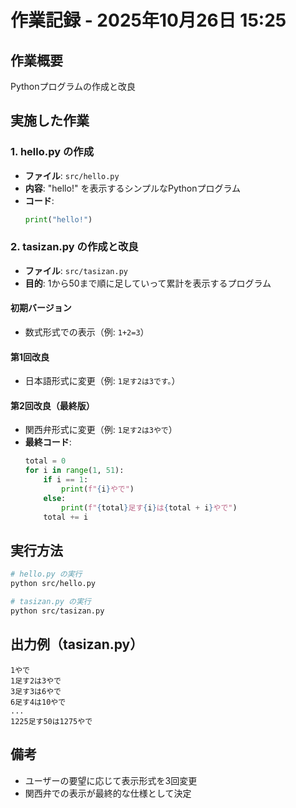 # 作業記録 - 2025年10月26日 15:25

## 作業概要
Pythonプログラムの作成と改良

## 実施した作業

### 1. hello.py の作成
- **ファイル**: `src/hello.py`
- **内容**: "hello!" を表示するシンプルなPythonプログラム
- **コード**:
  ```python
  print("hello!")
  ```

### 2. tasizan.py の作成と改良
- **ファイル**: `src/tasizan.py`
- **目的**: 1から50まで順に足していって累計を表示するプログラム

#### 初期バージョン
- 数式形式での表示（例: `1+2=3`）

#### 第1回改良
- 日本語形式に変更（例: `1足す2は3です。`）

#### 第2回改良（最終版）
- 関西弁形式に変更（例: `1足す2は3やで`）
- **最終コード**:
  ```python
  total = 0
  for i in range(1, 51):
      if i == 1:
          print(f"{i}やで")
      else:
          print(f"{total}足す{i}は{total + i}やで")
      total += i
  ```

## 実行方法
```bash
# hello.py の実行
python src/hello.py

# tasizan.py の実行
python src/tasizan.py
```

## 出力例（tasizan.py）
```
1やで
1足す2は3やで
3足す3は6やで
6足す4は10やで
...
1225足す50は1275やで
```

## 備考
- ユーザーの要望に応じて表示形式を3回変更
- 関西弁での表示が最終的な仕様として決定
